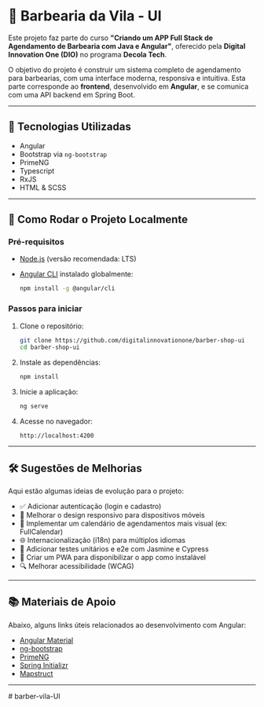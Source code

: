 
# 💈 Barbearia da Vila - UI

Este projeto faz parte do curso **"Criando um APP Full Stack de Agendamento de Barbearia com Java e Angular"**, oferecido pela **Digital Innovation One (DIO)** no programa **Decola Tech**.

O objetivo do projeto é construir um sistema completo de agendamento para barbearias, com uma interface moderna, responsiva e intuitiva. Esta parte corresponde ao **frontend**, desenvolvido em **Angular**, e se comunica com uma API backend em Spring Boot.

---

## 🧩 Tecnologias Utilizadas

- Angular
- Bootstrap via `ng-bootstrap`
- PrimeNG
- Typescript
- RxJS
- HTML & SCSS

---

## 🚀 Como Rodar o Projeto Localmente

### Pré-requisitos

- [Node.js](https://nodejs.org) (versão recomendada: LTS)
- [Angular CLI](https://angular.io/cli) instalado globalmente:

  ```bash
  npm install -g @angular/cli
  ```

### Passos para iniciar

1. Clone o repositório:

   ```bash
   git clone https://github.com/digitalinnovationone/barber-shop-ui
   cd barber-shop-ui
   ```

2. Instale as dependências:

   ```bash
   npm install
   ```

3. Inicie a aplicação:

   ```bash
   ng serve
   ```

4. Acesse no navegador:

   ```
   http://localhost:4200
   ```

---

## 🛠️ Sugestões de Melhorias

Aqui estão algumas ideias de evolução para o projeto:

- ✅ Adicionar autenticação (login e cadastro)
- 🎨 Melhorar o design responsivo para dispositivos móveis
- 📅 Implementar um calendário de agendamentos mais visual (ex: FullCalendar)
- 🌐 Internacionalização (i18n) para múltiplos idiomas
- 🧪 Adicionar testes unitários e e2e com Jasmine e Cypress
- 📱 Criar um PWA para disponibilizar o app como instalável
- 🔍 Melhorar acessibilidade (WCAG)

---

## 📚 Materiais de Apoio

Abaixo, alguns links úteis relacionados ao desenvolvimento com Angular:

- [Angular Material](https://material.angular.io)
- [ng-bootstrap](https://ng-bootstrap.github.io/#/home)
- [PrimeNG](https://primeng.org)
- [Spring Initializr](https://start.spring.io)
- [Mapstruct](https://mapstruct.org)

---
#   b a r b e r - v i l a - U I  
 